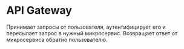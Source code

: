 # API Gateway

Принимает запросы от пользователя,
аутентифицирует его и пересылает запрос в нужный микросервис.
Возвращает ответ от микросервиса обратно пользователю.
